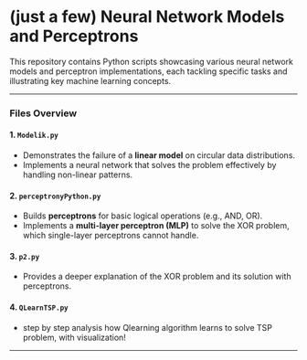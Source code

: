 # (just a few) Neural Network Models and Perceptrons

This repository contains Python scripts showcasing various neural network models and perceptron implementations, each tackling specific tasks and illustrating key machine learning concepts.

---

### **Files Overview**

#### **1. `Modelik.py`**
- Demonstrates the failure of a **linear model** on circular data distributions.  
- Implements a neural network that solves the problem effectively by handling non-linear patterns.

#### **2. `perceptronyPython.py`**
- Builds **perceptrons** for basic logical operations (e.g., AND, OR).  
- Implements a **multi-layer perceptron (MLP)** to solve the XOR problem, which single-layer perceptrons cannot handle.

#### **3. `p2.py`**
- Provides a deeper explanation of the XOR problem and its solution with perceptrons.

#### **4. `QLearnTSP.py`**
- step by step analysis how Qlearning algorithm learns to solve TSP problem, with visualization!

---
